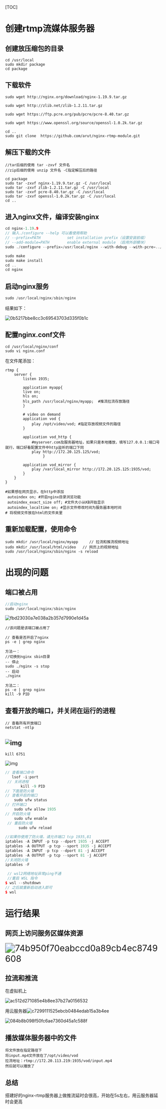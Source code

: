 [TOC]

# 创建rtmp流媒体服务器

## 创建放压缩包的目录

```shell
cd /usr/local
sudo mkdir package
cd package
```

## 下载软件

```shell
sudo wget http://nginx.org/download/nginx-1.19.9.tar.gz

sudo wget http://zlib.net/zlib-1.2.11.tar.gz

sudo wget https://ftp.pcre.org/pub/pcre/pcre-8.40.tar.gz

sudo wget https://www.openssl.org/source/openssl-1.0.2k.tar.gz

cd ..
sudo git clone  https://github.com/arut/nginx-rtmp-module.git
```

## 解压下载的文件

```shell
//tar后缀的使用 tar -zxvf 文件名
//zip后缀的使用 unzip 文件名 -C指定解压后的路径

cd package
sudo tar -zxvf nginx-1.19.9.tar.gz -C /usr/local
sudo tar -zxvf zlib-1.2.11.tar.gz -C /usr/local
sudo tar -zxvf pcre-8.40.tar.gz -C /usr/local
sudo tar -zxvf openssl-1.0.2k.tar.gz -C /usr/local
cd ..
```

 ##  进入nginx文件，编译安装nginx 

```C++
cd nginx-1.19.9
// 输入./configure --help 可以看使用帮助
// --prefix=PATH            set installation prefix（设置安装前缀）
// --add-module=PATH        enable external module （启用外部模块）
sudo ./configure --prefix=/usr/local/nginx --with-debug --with-pcre=../pcre-8.40 --with-zlib=../zlib-1.2.11 --with-openssl=../openssl-1.0.2k --add-module=../nginx-rtmp-module

sudo make
sudo make install
cd ..
cd nginx
```

## 启动nginx服务

```C++
sudo /usr/local/nginx/sbin/nginx
```

结果如下：

![0b5217bbe8cc3c69543703d335f0b1c](./photo/0b5217bbe8cc3c69543703d335f0b1c.png)

 ##  配置nginx.conf文件

```
cd /usr/local/nginx/conf
sudo vi nginx.conf
```

在文件尾添加：

```
rtmp {
    server {
        listen 1935;

        application myapp{
        live on;
        hls on;
        hls_path /usr/local/nginx/myapp;  #推流拉流存放路径
        }

        # video on demand
        application vod {
            play /opt/video/vod; #指定存放视频文件的路径
        }

        application vod_http {
            #myserver.com及服务器地址，如果只是本地播放，填写127.0.0.1:端口号 就行，端口好看配置文件中http监听的端口下同
            play http://172.20.125.125/vod;
                 }

        application vod_mirror {
            play /var/local_mirror http://172.20.125.125:1935/vod;
        }
    }
}
```

```
#如果想在网页显示，在http中添加
 autoindex on; #开启nginx目录浏览功能
 autoindex_exact_size off; #文件大小从KB开始显示
 autoindex_localtime on; #显示文件修改时间为服务器本地时间
# 将视频文件放在html的文件夹里
```



##  重新加载配置，使用命令 

```shell
sudo mkdir /usr/local/nginx/myapp     // 拉流和推流视频地址
sudo mkdir /usr/local/html/video   // 网页上的视频地址
sudo /usr/local/nginx/sbin/nginx -s reload
```

# 出现的问题

## 端口被占用

```C++
//启动nginx
sudo /usr/local/nginx/sbin/nginx
```

![fbd23030a7e038a2b357d7990e1d45a](./photo/fbd23030a7e038a2b357d7990e1d45a.png)

```
//该问题是该端口被占用了

// 查看是否开启了nginx
ps -e | grep nginx

方法一：
//切换到nginx sbin目录
-- 停止
sudo ./nginx -s stop
-- 启动
./nginx

方法二：
ps -e | grep nginx
kill -9 PID
```

## 查看开放的端口，并关闭在运行的进程

```
// 查看所有开放端口
netstat -ntlp
```

## ![img](./photo/4424012-19c5dae14acd1098.webp)

```
kill 6751
```

![img](./photo/4424012-17f4ab147f927810.webp)

```c++
// 查看端口命令
   lsof -i:port
 // 关闭进程
       kill -9 PID
// 下面是防火墙      
// 查看开启的端口
    sudo ufw status
// 打开端口
    sudo ufw allow 1935
// 开启防火墙
    sudo ufw enable
 // 重启防火墙
      sudo ufw reload
  
//如果你使用了防火墙，请允许端口 tcp 1935,81
iptables -A INPUT -p tcp --dport 1935 -j ACCEPT 
iptables -A OUTPUT -p tcp --sport 1935 -j ACCEPT 
iptables -A INPUT -p tcp --dport 81 -j ACCEPT 
iptables -A OUTPUT -p tcp --sport 81 -j ACCEPT
//关闭防火墙
iptables -F
       
 // wsl2网络地址异常ping不通
 //重启 WSL 指令 
$ wsl --shutdown 
// 之后就重新启动进入即可 
$ wsl 
```

# 运行结果

## 网页上访问服务区媒体资源

<img src="./photo/74b950f70eabccd0a89cb4ec8749608.png" alt="74b950f70eabccd0a89cb4ec8749608" style="zoom:200%;" />

## 拉流和推流

在虚拟机上

![ac512d271085e4b8ee37b27a0156532](./photo/ac512d271085e4b8ee37b27a0156532.png)

用云服务器![c7299111525ebcb0484edab15a3b4ee](./photo/c7299111525ebcb0484edab15a3b4ee-1626769161092.png)

![084b8b098f50fc6ae7360d45a1c588f](./photo/084b8b098f50fc6ae7360d45a1c588f.png)

## 播放媒体服务器中的文件

```
将文件放在指定路径下
将input.mp4文件放在了/opt/video/vod
拉流地址：rtmp://172.20.113.219:1935/vod/input.mp4
然后就可以播放了
```



## 总结

 搭建好的nginx-rtmp服务器上做推流延时会很高，开始在5s左右，用云服务器延时会更高